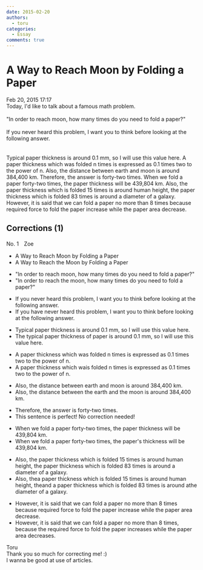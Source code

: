 ```yaml
---
date: 2015-02-20
authors:
  - toru
categories:
  - Essay
comments: true
---
```


# A Way to Reach Moon by Folding a Paper
<div class="date">Feb 20, 2015 17:17</div>
<div id="post"><div id="body_show_ori">
Today, I'd like to talk about a famous math problem.<br/><br/>"In order to reach moon, how many times do you need to fold a paper?"<br/><br/>If you never heard this problem, I want you to think before looking at the following answer.<br/><br/><br/>Typical paper thickness is around 0.1 mm, so I will use this value here. A paper thickness which was folded n times is expressed as 0.1 times two to the power of n. Also, the distance between earth and moon is around 384,400 km. Therefore, the answer is forty-two times. When we fold a paper forty-two times, the paper thickness will be 439,804 km. Also, the paper thickness which is folded 15 times is around human height, the paper thickness which is folded 83 times is around a diameter of a galaxy. However, it is said that we can fold a paper no more than 8 times because required force to fold the paper increase while the paper area decrease.<br/>
</div></div>

<!-- more -->


## Corrections (1)
<div id="block"><div class="first_name"> No. 1　<span class="just_name">Zoe</span></div><div id="block2">
<ul class="correction_field">
<li class="incorrect">A Way to Reach Moon by Folding a Paper</li>
<li class="corrected correct">
A Way to Reach <span class="f_red">the </span>Moon by Folding a Paper
</li>
</ul>
<ul class="correction_field">
<li class="incorrect">"In order to reach moon, how many times do you need to fold a paper?"</li>
<li class="corrected correct">
"In order to reach <span class="f_red">the </span>moon, how many times do you need to fold a paper?"
</li>
</ul>
<ul class="correction_field">
<li class="incorrect">If you never heard this problem, I want you to think before looking at the following answer.</li>
<li class="corrected correct">
If you <span class="f_red">have </span>never heard this problem, I want you to think before looking at the following answer.
</li>
</ul>
<ul class="correction_field">
<li class="incorrect">Typical paper thickness is around 0.1 mm, so I will use this value here.</li>
<li class="corrected correct">
T<span class="f_red">he t</span>ypical <span class="f_gray"><span class="sline">paper </span></span>thickness <span class="f_red">of paper </span>is around 0.1 mm, so I will use this value here.
</li>
</ul>
<ul class="correction_field">
<li class="incorrect">A paper thickness which was folded n times is expressed as 0.1 times two to the power of n.</li>
<li class="corrected correct">
A paper thickness which <span class="f_gray"><span class="sline">wa</span></span><span class="f_red">i</span>s folded n times is expressed as 0.1 times two to the power of n.
</li>
</ul>
<ul class="correction_field">
<li class="incorrect">Also, the distance between earth and moon is around 384,400 km.</li>
<li class="corrected correct">
Also, the distance between <span class="f_red">th</span>e<span class="f_red"> e</span>arth and <span class="f_red">the </span>moon is around 384,400 km.
</li>
</ul>
<ul class="correction_field">
<li class="incorrect">Therefore, the answer is forty-two times.</li>
<li class="corrected perfect">This sentence is perfect! No correction needed!</li>
</ul>
<ul class="correction_field">
<li class="incorrect">When we fold a paper forty-two times, the paper thickness will be 439,804 km.</li>
<li class="corrected correct">
When we fold a paper forty-two times, the paper<span class="f_red">'s</span> thickness will be 439,804 km.
</li>
</ul>
<ul class="correction_field">
<li class="incorrect">Also, the paper thickness which is folded 15 times is around human height, the paper thickness which is folded 83 times is around a diameter of a galaxy.</li>
<li class="corrected correct">
Also, <span class="f_gray"><span class="sline">the</span></span><span class="f_red">a</span> paper <span class="f_gray"><span class="sline">thickness which is </span></span>folded 15 times is around human height, <span class="f_gray"><span class="sline">the</span></span><span class="f_red">and</span> <span class="f_red">a </span>paper <span class="f_gray"><span class="sline">thickness which is </span></span>folded 83 times is around <span class="f_gray"><span class="sline">a</span></span><span class="f_red">the</span> diameter of a galaxy.
</li>
</ul>
<ul class="correction_field">
<li class="incorrect">However, it is said that we can fold a paper no more than 8 times because required force to fold the paper increase while the paper area decrease.</li>
<li class="corrected correct">
However, it is said that we can fold a paper no more than 8 times<span class="f_red">,</span> because <span class="f_red">the </span>required force to fold the paper increase<span class="f_red">s</span> while the paper area decrease<span class="f_red">s</span>.
</li>
</ul>
</div><div class="name"><span class="just_name">Toru</span><br>
Thank you so much for correcting me! :)<br/>I wanna be good at use of articles.
</div>
</div>
